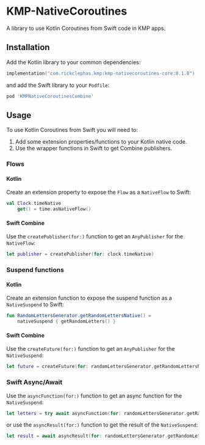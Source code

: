 # KMP-NativeCoroutines

A library to use Kotlin Coroutines from Swift code in KMP apps.

## Installation

Add the Kotlin library to your common dependencies:
```kotlin
implementation("com.rickclephas.kmp:kmp-nativecoroutines-core:0.1.0")
```

and add the Swift library to your `Podfile`:
```ruby
pod 'KMPNativeCoroutinesCombine'
```

## Usage

To use Kotlin Coroutines from Swift you will need to:
1. Add some extension properties/functions to your Kotlin native code.
2. Use the wrapper functions in Swift to get Combine publishers.

### Flows

#### Kotlin

Create an extension property to expose the `Flow` as a `NativeFlow` to Swift:

```kotlin
val Clock.timeNative
    get() = time.asNativeFlow()
```

#### Swift Combine

Use the `createPublisher(for:)` function to get an `AnyPublisher` for the `NativeFlow`:

```swift
let publisher = createPublisher(for: clock.timeNative)
```

### Suspend functions

#### Kotlin

Create an extension function to expose the suspend function as a `NativeSuspend` to Swift:

```kotlin
fun RandomLettersGenerator.getRandomLettersNative() =
    nativeSuspend { getRandomLetters() }
```

#### Swift Combine

Use the `createFuture(for:)` function to get an `AnyPublisher` for the `NativeSuspend`:

```swift
let future = createFuture(for: randomLettersGenerator.getRandomLettersNative())
```

### Swift Async/Await

Use the `asyncFunction(for:)` function to get an async function for the `NativeSuspend`:

```swift
let letters = try await asyncFunction(for: randomLettersGenerator.getRandomLettersNative())
```

or use the `asyncResult(for:)` function to get the result of the `NativeSuspend`:

```swift
let result = await asyncResult(for: randomLettersGenerator.getRandomLettersNative())
```
